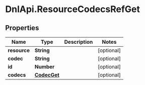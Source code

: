 # DnlApi.ResourceCodecsRefGet

## Properties
Name | Type | Description | Notes
------------ | ------------- | ------------- | -------------
**resource** | **String** |  | [optional] 
**codec** | **String** |  | [optional] 
**id** | **Number** |  | [optional] 
**codecs** | [**CodecGet**](CodecGet.md) |  | [optional] 


